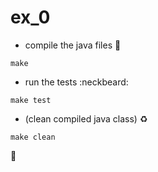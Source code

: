 # ex_0

- compile the java files :crystal_ball:

`make`

- run the tests :neckbeard:

`make test`

- (clean compiled java class) :recycle:

`make clean`

:rainbow: